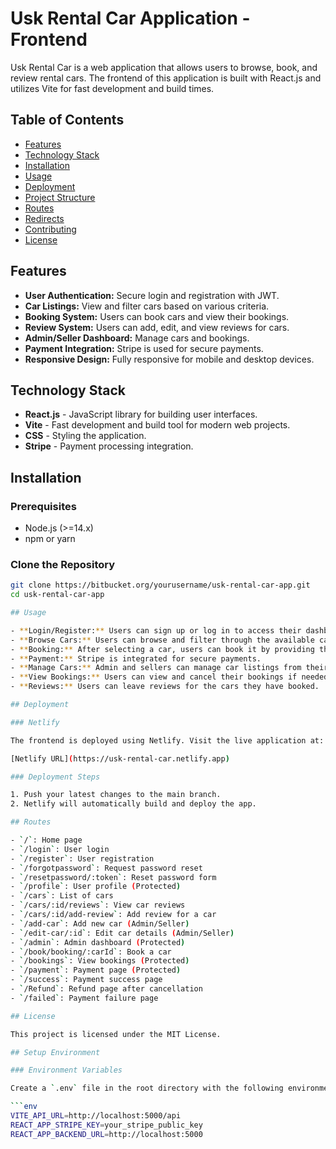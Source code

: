 # Usk Rental Car Application - Frontend

Usk Rental Car is a web application that allows users to browse, book, and review rental cars. The frontend of this application is built with React.js and utilizes Vite for fast development and build times. 

## Table of Contents

- [Features](#features)
- [Technology Stack](#technology-stack)
- [Installation](#installation)
- [Usage](#usage)
- [Deployment](#deployment)
- [Project Structure](#project-structure)
- [Routes](#routes)
- [Redirects](#redirects)
- [Contributing](#contributing)
- [License](#license)

## Features

- **User Authentication:** Secure login and registration with JWT.
- **Car Listings:** View and filter cars based on various criteria.
- **Booking System:** Users can book cars and view their bookings.
- **Review System:** Users can add, edit, and view reviews for cars.
- **Admin/Seller Dashboard:** Manage cars and bookings.
- **Payment Integration:** Stripe is used for secure payments.
- **Responsive Design:** Fully responsive for mobile and desktop devices.

## Technology Stack

- **React.js** - JavaScript library for building user interfaces.
- **Vite** - Fast development and build tool for modern web projects.
- **CSS** - Styling the application.
- **Stripe** - Payment processing integration.

## Installation

### Prerequisites

- Node.js (>=14.x)
- npm or yarn

### Clone the Repository

```bash
git clone https://bitbucket.org/yourusername/usk-rental-car-app.git
cd usk-rental-car-app

## Usage

- **Login/Register:** Users can sign up or log in to access their dashboard.
- **Browse Cars:** Users can browse and filter through the available cars.
- **Booking:** After selecting a car, users can book it by providing the required details.
- **Payment:** Stripe is integrated for secure payments.
- **Manage Cars:** Admin and sellers can manage car listings from their dashboard.
- **View Bookings:** Users can view and cancel their bookings if needed.
- **Reviews:** Users can leave reviews for the cars they have booked.

## Deployment

### Netlify

The frontend is deployed using Netlify. Visit the live application at:

[Netlify URL](https://usk-rental-car.netlify.app)

### Deployment Steps

1. Push your latest changes to the main branch.
2. Netlify will automatically build and deploy the app.

## Routes

- `/`: Home page
- `/login`: User login
- `/register`: User registration
- `/forgotpassword`: Request password reset
- `/resetpassword/:token`: Reset password form
- `/profile`: User profile (Protected)
- `/cars`: List of cars
- `/cars/:id/reviews`: View car reviews
- `/cars/:id/add-review`: Add review for a car
- `/add-car`: Add new car (Admin/Seller)
- `/edit-car/:id`: Edit car details (Admin/Seller)
- `/admin`: Admin dashboard (Protected)
- `/book/booking/:carId`: Book a car
- `/bookings`: View bookings (Protected)
- `/payment`: Payment page (Protected)
- `/success`: Payment success page
- `/Refund`: Refund page after cancellation
- `/failed`: Payment failure page

## License

This project is licensed under the MIT License.

## Setup Environment

### Environment Variables

Create a `.env` file in the root directory with the following environment variables:

```env
VITE_API_URL=http://localhost:5000/api
REACT_APP_STRIPE_KEY=your_stripe_public_key
REACT_APP_BACKEND_URL=http://localhost:5000
